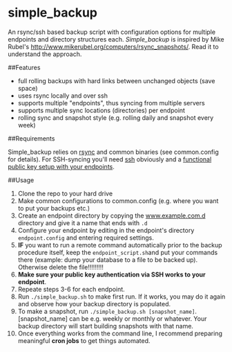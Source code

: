 # simple_backup
An rsync/ssh based backup script with configuration options for multiple endpoints and directory structures each. *Simple_backup* is inspired by Mike Rubel's http://www.mikerubel.org/computers/rsync_snapshots/. Read it to understand the approach.

##Features

- full rolling backups with hard links between unchanged objects (save space)
- uses rsync locally and over ssh
- supports multiple "endpoints", thus syncing from multiple servers
- supports multiple sync locations (directories) per endpoint
- rolling sync and snapshot style (e.g. rolling daily and snapshot every week)

##Requirements

Simple_backup relies on [rsync](https://rsync.samba.org/) and common binaries (see common.config for details). For SSH-syncing you'll need [ssh](http://www.openssh.com/) obviously and a [functional public key setup with your endpoints](http://linuxconfig.org/passwordless-ssh).

##Usage

1. Clone the repo to your hard drive
2. Make common configurations to common.config (e.g. where you want to put your backups etc.)
3. Create an endpoint directory by copying the www.example.com.d directory and give it a name that ends with `.d`
4. Configure your endpoint by editing in the endpoint's directory `endpoint.config` and entering required settings.
5. **IF** you want to run a remote command automatically prior to the backup procedure itself, keep the `endpoint_script.sh`and put your commands there (example: dump your database to a file to be backed up). Otherwise delete the file!!!!!!!!!
6. **Make sure your public key authentication via SSH works to your endpoint**.
7. Repeate steps 3-6 for each endpoint.
8. Run `./simple_backup.sh` to make first run. If it works, you may do it again and observe how your backup directory is populated.
9. To make a snapshot, run `./simple_backup.sh [snapshot_name]`. [snapshot_name] can be e.g. weekly or monthly or whatever. Your backup directory will start building snapshots with that name.
10. Once everything works from the command line, I recommend preparing meaningful **cron jobs** to get things automated.



